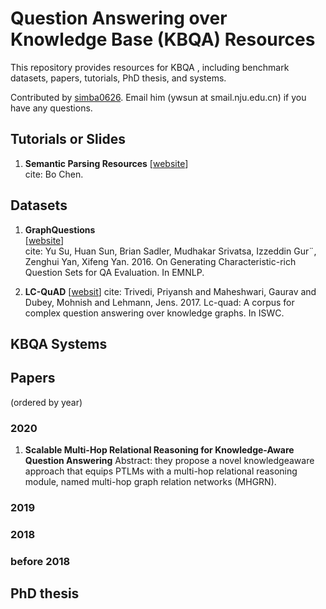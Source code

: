 # Question Answering over Knowledge Base (KBQA) Resources

This repository provides resources for KBQA , including benchmark datasets, papers, tutorials, PhD thesis, and systems.

Contributed by [simba0626](https://github.com/simba0626). Email him (ywsun at smail.nju.edu.cn) if you have any questions.

## Tutorials or Slides

1. **Semantic Parsing Resources**
[[website](https://github.com/casnlu/Semantic-Parsing)]  
cite: Bo Chen.

## Datasets

1. **GraphQuestions**  
[[website](https://github.com/ysu1989/GraphQuestions)]  
cite: Yu Su, Huan Sun, Brian Sadler, Mudhakar Srivatsa, Izzeddin Gur¨, Zenghui Yan, Xifeng Yan. 2016. On Generating Characteristic-rich Question Sets for QA Evaluation. In EMNLP.

1. **LC-QuAD**
[[websit](https://github.com/AskNowQA/LC-QuAD)]
cite: Trivedi, Priyansh and Maheshwari, Gaurav and Dubey, Mohnish and Lehmann, Jens. 2017. Lc-quad: A corpus for complex question answering over knowledge graphs. In ISWC.

## KBQA Systems

## Papers
(ordered by year)

### 2020

1. **Scalable Multi-Hop Relational Reasoning for Knowledge-Aware Question Answering**
Abstract: they propose a novel knowledgeaware approach that equips PTLMs with a multi-hop relational reasoning module, named multi-hop graph relation networks (MHGRN).

### 2019

### 2018

### before 2018

## PhD thesis



